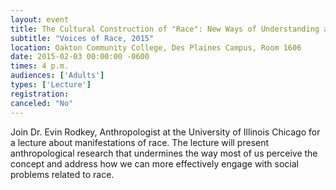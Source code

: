 ```yaml
---
layout: event
title: The Cultural Construction of "Race": New Ways of Understanding a Misunderstood Concept  
subtitle: "Voices of Race, 2015"
location: Oakton Community College, Des Plaines Campus, Room 1606
date: 2015-02-03 00:00:00 -0600
times: 4 p.m.
audiences: ['Adults']
types: ['Lecture']
registration: 
canceled: "No"
---
```

Join Dr. Evin Rodkey, Anthropologist at the University of Illinois Chicago for a lecture about manifestations of race. The lecture will present anthropological research that undermines the way most of us perceive the concept and address how we can more effectively engage with social problems related to race.
